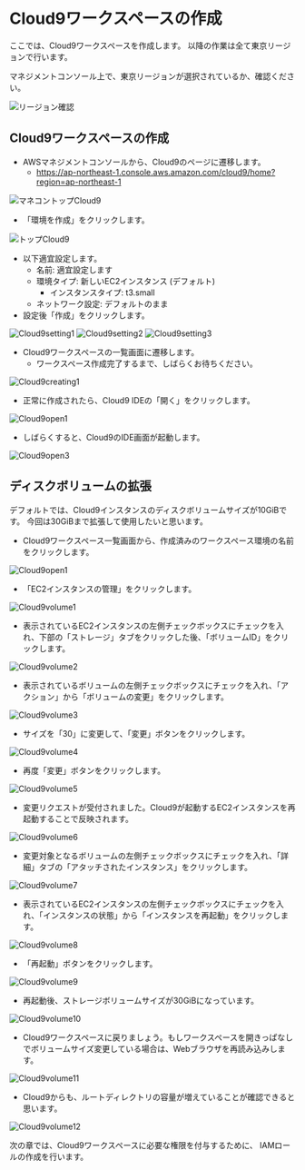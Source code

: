 # Cloud9ワークスペースの作成

ここでは、Cloud9ワークスペースを作成します。
以降の作業は全て東京リージョンで行います。

マネジメントコンソール上で、東京リージョンが選択されているか、確認ください。

![リージョン確認](./images/books/jawsug-niigata-aws-app-runner/check-tokyo-region.png "リージョン確認")

## Cloud9ワークスペースの作成

- AWSマネジメントコンソールから、Cloud9のページに遷移します。
    - https://ap-northeast-1.console.aws.amazon.com/cloud9/home?region=ap-northeast-1

![マネコントップCloud9](./images/books/jawsug-niigata-aws-app-runner/home_cloud9.png "マネコントップCloud9")

- 「環境を作成」をクリックします。

![トップCloud9](./images/books/jawsug-niigata-aws-app-runner/top_cloud9.png "トップCloud9")

- 以下適宜設定します。
    - 名前: 適宜設定します
    - 環境タイプ: 新しいEC2インスタンス (デフォルト)
        - インスタンスタイプ: t3.small
    - ネットワーク設定: デフォルトのまま
- 設定後「作成」をクリックします。

![Cloud9setting1](./images/books/jawsug-niigata-aws-app-runner/cloud9_setting1.png "Cloud9setting1")
![Cloud9setting2](./images/books/jawsug-niigata-aws-app-runner/cloud9_setting2.png "Cloud9setting2")
![Cloud9setting3](./images/books/jawsug-niigata-aws-app-runner/cloud9_setting3.png "Cloud9setting3")

- Cloud9ワークスペースの一覧画面に遷移します。
    - ワークスペース作成完了するまで、しばらくお待ちください。

![Cloud9creating1](./images/books/jawsug-niigata-aws-app-runner/cloud9_creating1.png "Cloud9creating1")

- 正常に作成されたら、Cloud9 IDEの「開く」をクリックします。

![Cloud9open1](./images/books/jawsug-niigata-aws-app-runner/cloud9_open1.png "Cloud9open1")

- しばらくすると、Cloud9のIDE画面が起動します。

![Cloud9open3](./images/books/jawsug-niigata-aws-app-runner/cloud9_open3.png "Cloud9open3")

## ディスクボリュームの拡張

デフォルトでは、Cloud9インスタンスのディスクボリュームサイズが10GiBです。
今回は30GiBまで拡張して使用したいと思います。

- Cloud9ワークスペース一覧画面から、作成済みのワークスペース環境の名前をクリックします。

![Cloud9open1](./images/books/jawsug-niigata-aws-app-runner/cloud9_open1.png "Cloud9open1")

- 「EC2インスタンスの管理」をクリックします。

![Cloud9volume1](./images/books/jawsug-niigata-aws-app-runner/cloud9_instance_volume1.png "Cloud9volume1")

- 表示されているEC2インスタンスの左側チェックボックスにチェックを入れ、下部の「ストレージ」タブをクリックした後、「ボリュームID」をクリックします。

![Cloud9volume2](./images/books/jawsug-niigata-aws-app-runner/cloud9_instance_volume2.png "Cloud9volume2")

- 表示されているボリュームの左側チェックボックスにチェックを入れ、「アクション」から「ボリュームの変更」をクリックします。

![Cloud9volume3](./images/books/jawsug-niigata-aws-app-runner/cloud9_instance_volume3.png "Cloud9volume3")

- サイズを「30」に変更して、「変更」ボタンをクリックします。

![Cloud9volume4](./images/books/jawsug-niigata-aws-app-runner/cloud9_instance_volume4.png "Cloud9volume4")

- 再度「変更」ボタンをクリックします。

![Cloud9volume5](./images/books/jawsug-niigata-aws-app-runner/cloud9_instance_volume5.png "Cloud9volume5")

- 変更リクエストが受付されました。Cloud9が起動するEC2インスタンスを再起動することで反映されます。

![Cloud9volume6](./images/books/jawsug-niigata-aws-app-runner/cloud9_instance_volume6.png "Cloud9volume6")

- 変更対象となるボリュームの左側チェックボックスにチェックを入れ、「詳細」タブの「アタッチされたインスタンス」をクリックします。

![Cloud9volume7](./images/books/jawsug-niigata-aws-app-runner/cloud9_instance_volume7.png "Cloud9volume7")

- 表示されているEC2インスタンスの左側チェックボックスにチェックを入れ、「インスタンスの状態」から「インスタンスを再起動」をクリックします。

![Cloud9volume8](./images/books/jawsug-niigata-aws-app-runner/cloud9_instance_volume8.png "Cloud9volume8")

- 「再起動」ボタンをクリックします。

![Cloud9volume9](./images/books/jawsug-niigata-aws-app-runner/cloud9_instance_volume9.png "Cloud9volume9")

- 再起動後、ストレージボリュームサイズが30GiBになっています。

![Cloud9volume10](./images/books/jawsug-niigata-aws-app-runner/cloud9_instance_volume10.png "Cloud9volume10")

- Cloud9ワークスペースに戻りましょう。もしワークスペースを開きっぱなしでボリュームサイズ変更している場合は、Webブラウザを再読み込みします。

![Cloud9volume11](./images/books/jawsug-niigata-aws-app-runner/cloud9_instance_volume11.png "Cloud9volume11")

- Cloud9からも、ルートディレクトリの容量が増えていることが確認できると思います。

![Cloud9volume12](./images/books/jawsug-niigata-aws-app-runner/cloud9_instance_volume12.png "Cloud9volume12")

次の章では、Cloud9ワークスペースに必要な権限を付与するために、
IAMロールの作成を行います。
